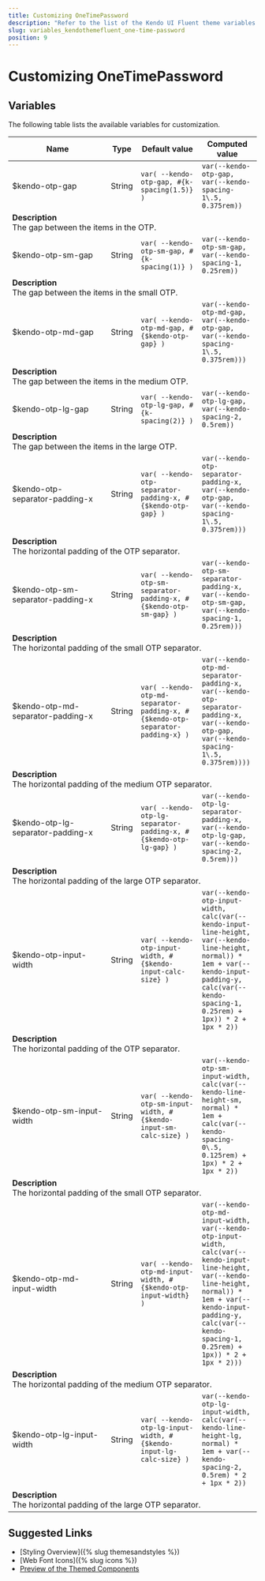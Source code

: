 ```yaml
---
title: Customizing OneTimePassword
description: "Refer to the list of the Kendo UI Fluent theme variables available for customization."
slug: variables_kendothemefluent_one-time-password
position: 9
---
```


# Customizing OneTimePassword

## Variables

The following table lists the available variables for customization.

<table class="theme-variables">
    <colgroup>
    <col style="width: 200px; white-space:nowrap;" />
    <col />
    <col />
    <col />
</colgroup>
<thead>
    <tr>
        <th>Name</th>
        <th>Type</th>
        <th>Default value</th>
        <th>Computed value</th>
    </tr>
</thead>
<tbody>
        <tr>
    <td>$kendo-otp-gap</td>
    <td>String</td>
    <td><code>var( --kendo-otp-gap, #{k-spacing(1.5)} )</code></td>
    <td><code>var(--kendo-otp-gap, var(--kendo-spacing-1\.5, 0.375rem))</code></td>
</tr>
<tr>
    <td colspan="4" class="theme-variables-description-container"><div><b>Description</b><div class="theme-variables-description">The gap between the items in the OTP.</div></div>
    </td>
</tr>
<tr>
    <td>$kendo-otp-sm-gap</td>
    <td>String</td>
    <td><code>var( --kendo-otp-sm-gap, #{k-spacing(1)} )</code></td>
    <td><code>var(--kendo-otp-sm-gap, var(--kendo-spacing-1, 0.25rem))</code></td>
</tr>
<tr>
    <td colspan="4" class="theme-variables-description-container"><div><b>Description</b><div class="theme-variables-description">The gap between the items in the small OTP.</div></div>
    </td>
</tr>
<tr>
    <td>$kendo-otp-md-gap</td>
    <td>String</td>
    <td><code>var( --kendo-otp-md-gap, #{$kendo-otp-gap} )</code></td>
    <td><code>var(--kendo-otp-md-gap, var(--kendo-otp-gap, var(--kendo-spacing-1\.5, 0.375rem)))</code></td>
</tr>
<tr>
    <td colspan="4" class="theme-variables-description-container"><div><b>Description</b><div class="theme-variables-description">The gap between the items in the medium OTP.</div></div>
    </td>
</tr>
<tr>
    <td>$kendo-otp-lg-gap</td>
    <td>String</td>
    <td><code>var( --kendo-otp-lg-gap, #{k-spacing(2)} )</code></td>
    <td><code>var(--kendo-otp-lg-gap, var(--kendo-spacing-2, 0.5rem))</code></td>
</tr>
<tr>
    <td colspan="4" class="theme-variables-description-container"><div><b>Description</b><div class="theme-variables-description">The gap between the items in the large OTP.</div></div>
    </td>
</tr>
<tr>
    <td>$kendo-otp-separator-padding-x</td>
    <td>String</td>
    <td><code>var( --kendo-otp-separator-padding-x, #{$kendo-otp-gap} )</code></td>
    <td><code>var(--kendo-otp-separator-padding-x, var(--kendo-otp-gap, var(--kendo-spacing-1\.5, 0.375rem)))</code></td>
</tr>
<tr>
    <td colspan="4" class="theme-variables-description-container"><div><b>Description</b><div class="theme-variables-description">The horizontal padding of the OTP separator.</div></div>
    </td>
</tr>
<tr>
    <td>$kendo-otp-sm-separator-padding-x</td>
    <td>String</td>
    <td><code>var( --kendo-otp-sm-separator-padding-x, #{$kendo-otp-sm-gap} )</code></td>
    <td><code>var(--kendo-otp-sm-separator-padding-x, var(--kendo-otp-sm-gap, var(--kendo-spacing-1, 0.25rem)))</code></td>
</tr>
<tr>
    <td colspan="4" class="theme-variables-description-container"><div><b>Description</b><div class="theme-variables-description">The horizontal padding of the small OTP separator.</div></div>
    </td>
</tr>
<tr>
    <td>$kendo-otp-md-separator-padding-x</td>
    <td>String</td>
    <td><code>var( --kendo-otp-md-separator-padding-x, #{$kendo-otp-separator-padding-x} )</code></td>
    <td><code>var(--kendo-otp-md-separator-padding-x, var(--kendo-otp-separator-padding-x, var(--kendo-otp-gap, var(--kendo-spacing-1\.5, 0.375rem))))</code></td>
</tr>
<tr>
    <td colspan="4" class="theme-variables-description-container"><div><b>Description</b><div class="theme-variables-description">The horizontal padding of the medium OTP separator.</div></div>
    </td>
</tr>
<tr>
    <td>$kendo-otp-lg-separator-padding-x</td>
    <td>String</td>
    <td><code>var( --kendo-otp-lg-separator-padding-x, #{$kendo-otp-lg-gap} )</code></td>
    <td><code>var(--kendo-otp-lg-separator-padding-x, var(--kendo-otp-lg-gap, var(--kendo-spacing-2, 0.5rem)))</code></td>
</tr>
<tr>
    <td colspan="4" class="theme-variables-description-container"><div><b>Description</b><div class="theme-variables-description">The horizontal padding of the large OTP separator.</div></div>
    </td>
</tr>
<tr>
    <td>$kendo-otp-input-width</td>
    <td>String</td>
    <td><code>var( --kendo-otp-input-width, #{$kendo-input-calc-size} )</code></td>
    <td><code>var(--kendo-otp-input-width, calc(var(--kendo-input-line-height, var(--kendo-line-height, normal)) * 1em + var(--kendo-input-padding-y, calc(var(--kendo-spacing-1, 0.25rem) + 1px)) * 2 + 1px * 2))</code></td>
</tr>
<tr>
    <td colspan="4" class="theme-variables-description-container"><div><b>Description</b><div class="theme-variables-description">The horizontal padding of the OTP separator.</div></div>
    </td>
</tr>
<tr>
    <td>$kendo-otp-sm-input-width</td>
    <td>String</td>
    <td><code>var( --kendo-otp-sm-input-width, #{$kendo-input-sm-calc-size} )</code></td>
    <td><code>var(--kendo-otp-sm-input-width, calc(var(--kendo-line-height-sm, normal) * 1em + calc(var(--kendo-spacing-0\.5, 0.125rem) + 1px) * 2 + 1px * 2))</code></td>
</tr>
<tr>
    <td colspan="4" class="theme-variables-description-container"><div><b>Description</b><div class="theme-variables-description">The horizontal padding of the small OTP separator.</div></div>
    </td>
</tr>
<tr>
    <td>$kendo-otp-md-input-width</td>
    <td>String</td>
    <td><code>var( --kendo-otp-md-input-width, #{$kendo-otp-input-width} )</code></td>
    <td><code>var(--kendo-otp-md-input-width, var(--kendo-otp-input-width, calc(var(--kendo-input-line-height, var(--kendo-line-height, normal)) * 1em + var(--kendo-input-padding-y, calc(var(--kendo-spacing-1, 0.25rem) + 1px)) * 2 + 1px * 2)))</code></td>
</tr>
<tr>
    <td colspan="4" class="theme-variables-description-container"><div><b>Description</b><div class="theme-variables-description">The horizontal padding of the medium OTP separator.</div></div>
    </td>
</tr>
<tr>
    <td>$kendo-otp-lg-input-width</td>
    <td>String</td>
    <td><code>var( --kendo-otp-lg-input-width, #{$kendo-input-lg-calc-size} )</code></td>
    <td><code>var(--kendo-otp-lg-input-width, calc(var(--kendo-line-height-lg, normal) * 1em + var(--kendo-spacing-2, 0.5rem) * 2 + 1px * 2))</code></td>
</tr>
<tr>
    <td colspan="4" class="theme-variables-description-container"><div><b>Description</b><div class="theme-variables-description">The horizontal padding of the large OTP separator.</div></div>
    </td>
</tr>
</tbody>
</table>

## Suggested Links

* [Styling Overview]({% slug themesandstyles %})
* [Web Font Icons]({% slug icons %})
* [Preview of the Themed Components](../)

